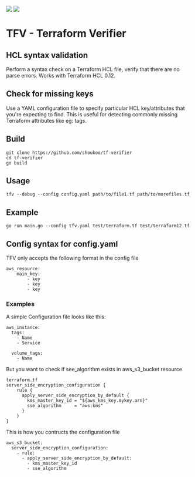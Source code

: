 <img src="https://github.com/shoukoo/tfv/workflows/Build%20on%20Push/badge.svg" class="image mod-full-width" /> <img src="https://img.shields.io/github/v/release/shoukoo/tfv?sort=semver" class="image mod-full-width" />

# TFV - Terraform Verifier


## HCL syntax validation

Perform a syntax check on a Terraform HCL file, verify that
there are no parse errors. Works with Terraform HCL 0.12.


## Check for missing keys

Use a YAML configuration file to specify particular HCL key/attributes
that you're expecting to find. This is useful for detecting
commonly missing Terraform attributes like eg: tags.


## Build

```
git clone https://github.com/shoukoo/tf-verifier
cd tf-verifier
go build
```


## Usage

```
tfv --debug --config config.yaml path/to/file1.tf path/to/morefiles.tf
```

## Example
```
go run main.go --config tfv.yaml test/terraform.tf test/terraform12.tf
```


## Config syntax for config.yaml

TFV only accepts the following format in the config file

```
aws_resource:
	main_key:
		- key
		- key
		- key
```

### Examples

A simple Configuration file looks like this:
```
aws_instance:
  tags:
    - Name
    - Service

  volume_tags:
    - Name
```

But you want to check if see_algorithm exists in aws_s3_bucket resource
```
terraform.tf
server_side_encryption_configuration {
	rule {
	  apply_server_side_encryption_by_default {
		kms_master_key_id = "${aws_kms_key.mykey.arn}"
		sse_algorithm     = "aws:kms"
	  }
	}
}
```

This is how you contructs the configuration file
```
aws_s3_bucket:
  server_side_encryption_configuration:
    - rule:
      - apply_server_side_encryption_by_default:
        - kms_master_key_id
        - sse_algorithm
```
